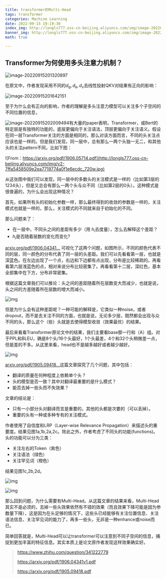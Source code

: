 ```yaml
---
title: transformer的Multi-Head
tags: transformer
categories: Machine Learning
date: 2022-09-15 19:19:30
index_img: http://longls777.oss-cn-beijing.aliyuncs.com/img/image-20220915201320897.png
banner_img: http://longls777.oss-cn-beijing.aliyuncs.com/img/image-20220915201320897.png
math: true

---
```


## Transformer为何使用多头注意力机制？

![image-20220915201320897](http://longls777.oss-cn-beijing.aliyuncs.com/img/image-20220915201320897.png)

在原文中，作者发现采用不同的$d_q, d_k, d_v$去线性投射QKV对结果有正向的影响：

![image-20220915201642151](http://longls777.oss-cn-beijing.aliyuncs.com/img/image-20220915201642151.png)

至于为什么会有正向的影响，作者的理解是多头注意力模型可以关注多个子空间的不同位置的信息，

![image-20220915202009494](http://longls777.oss-cn-beijing.aliyuncs.com/img/image-20220915202009494.png)有大量的paper表明，Transformer，或Bert的特定层是有独特的功能的，底层更偏向于关注语法，顶层更偏向于关注语义。假设在同一层Transformer关注的方面是相同的，那么对该方面而言，不同的头关注点应该也是一样的。但是我们发现，同一层中，总有那么一两个头独一无二，和其他头的关注pattern不同，比如下图：

![From：https://arxiv.org/pdf/1906.05714.pdf](http://longls777.oss-cn-beijing.aliyuncs.com/img/v2-7ffa5458509e2ea7719774a0f1e6ecdc_720w.jpg)

从这张图中我们可以发现，同一层中的多数头的关注模式是一样的（比如第3层的1234头），但是又总会有那么一两个头与众不同（比如第2层的0头）。这种模式是很普遍的，为什么会出现这种情况？

首先，如果所有头的初始化参数一样，那么最终得到的收敛的参数是一样的，关注模式也就是一样的，那么，关注模式的不同就来自于初始化的不同。

那么问题来了：

- 在一层中，不同头之间的差距有多少（用 $h_i$去度量），怎么去解释这个差距？
-  $h_i$是否随着层数的变化而变化?

[arxiv.org/pdf/1906.04341...](https://arxiv.org/pdf/1906.04341v1.pdf) 可视化了这两个问题，如图所示，不同的颜色代表不同的层，同一颜色的分布代表了同一层的头差距。我们可以先看看第一层，也就是深蓝色。在左边出现了一个点，右边和下边都有点出现，分布是比较稀疏的。再看看第六层浅蓝色的点，相对来说分布比较密集了。再看看第十二层，深红色，基本全部集中在下方，分布非常密集。

根据这篇文章我们可以推论：头之间的差距随着所在层数变大而减少，也就是说，头之间的方差随着所在层数的增大而减小。

![img](http://longls777.oss-cn-beijing.aliyuncs.com/img/v2-93198d088182bad94f16aa0802acbd62_720w.jpg)

但是为什么会有这种差距呢？一种可能的解释是，它类似一种noise，或者dropout，而不是去关注不同的方面，也就是说，无论多少层，既然都会出现与众不同的头，那么这个（些）头就是去使得模型收敛（效果最优）的结果。

最后来看看Transformer原论文中的结果，我们主要看base那一行和（A）组。对于PPL和BLEU，确是8个头/16个头最好，1个头最差，4个和32个头稍微差一点，但是差的不多。从这里来看，head也不是越多越好或者越少越好。

![img](http://longls777.oss-cn-beijing.aliyuncs.com/img/v2-7aaa68b09cebf9687892958d1cb86859_720w.jpg)

[arxiv.org/pdf/1905.09418...](https://arxiv.org/pdf/1905.09418.pdf)这篇文章探究了几个问题，其中包括：

- 翻译的质量在何种程度上依赖单个头？
- 头的模型是否一致？其中对翻译最重要的是什么模式？
- 能否去掉一些头而不失效果？

文章的结论是：

- 只有一小部分头对翻译而言是重要的，其他的头都是次要的（可以丢掉）。
- 重要的头有一种或多种专有的关注模式。

作者使用了自信度和LRP（Layer-wise Relevance Propagation）来描述头的重要度。结果见图1a,1b,2a,2c。除此之外，作者考虑了不同头的功能(functions)。头的功能可以分为三类：

- 关注左右的Token（紫色）
- 关注语法（绿色）
- 关注罕见词（橙色）

结果见图1c,2b,2d。

![img](http://longls777.oss-cn-beijing.aliyuncs.com/img/v2-4b8ac4d733f77898e7ae0b07df52c45b_720w.jpg)

![img](http://longls777.oss-cn-beijing.aliyuncs.com/img/v2-e77bdeed4996ee262fe6f931783d9fdc_720w.jpg)

那么回到问题，为什么需要有Multi-Head。从这篇文章的结果来看，Multi-Head其实不是必须的，去掉一些头效果依然有不错的效果（而且效果下降可能是因为参数量下降），这是因为在头足够的情况下，这些头已经能够有关注位置信息、关注语法信息、关注罕见词的能力了，再多一些头，无非是一种enhance或noise而已。

简单回答就是，Multi-Head可以让transformer可以注意到不同子空间的信息，捕捉到更加丰富的特征信息。其实本质上是论文原作者发现这样效果确实好。

>  https://www.zhihu.com/question/341222779
>
> https://arxiv.org/pdf/1906.04341v1.pdf
>
> https://arxiv.org/pdf/1905.09418.pdf
